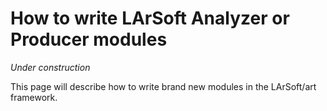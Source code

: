 # How to write LArSoft Analyzer or Producer modules

*Under construction*

 This page will describe how to write brand new modules in the LArSoft/art framework.
